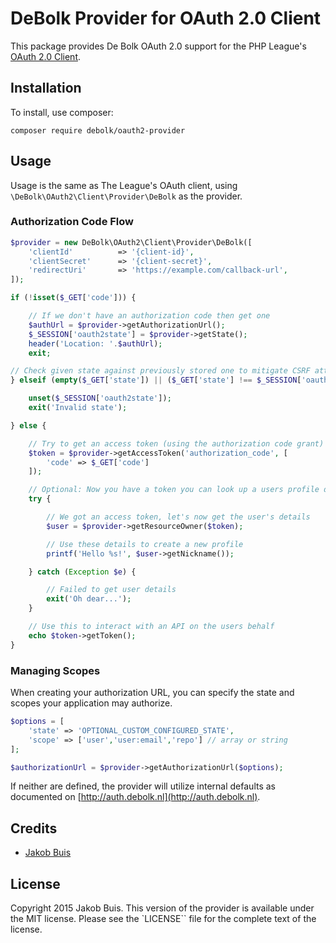 # DeBolk Provider for OAuth 2.0 Client
This package provides De Bolk OAuth 2.0 support for the PHP League's [OAuth 2.0 Client](https://debolk.com/thephpleague/oauth2-client).

## Installation

To install, use composer:

```
composer require debolk/oauth2-provider
```

## Usage

Usage is the same as The League's OAuth client, using `\DeBolk\OAuth2\Client\Provider\DeBolk` as the provider.

### Authorization Code Flow

```php
$provider = new DeBolk\OAuth2\Client\Provider\DeBolk([
    'clientId'          => '{client-id}',
    'clientSecret'      => '{client-secret}',
    'redirectUri'       => 'https://example.com/callback-url',
]);

if (!isset($_GET['code'])) {

    // If we don't have an authorization code then get one
    $authUrl = $provider->getAuthorizationUrl();
    $_SESSION['oauth2state'] = $provider->getState();
    header('Location: '.$authUrl);
    exit;

// Check given state against previously stored one to mitigate CSRF attack
} elseif (empty($_GET['state']) || ($_GET['state'] !== $_SESSION['oauth2state'])) {

    unset($_SESSION['oauth2state']);
    exit('Invalid state');

} else {

    // Try to get an access token (using the authorization code grant)
    $token = $provider->getAccessToken('authorization_code', [
        'code' => $_GET['code']
    ]);

    // Optional: Now you have a token you can look up a users profile data
    try {

        // We got an access token, let's now get the user's details
        $user = $provider->getResourceOwner($token);

        // Use these details to create a new profile
        printf('Hello %s!', $user->getNickname());

    } catch (Exception $e) {

        // Failed to get user details
        exit('Oh dear...');
    }

    // Use this to interact with an API on the users behalf
    echo $token->getToken();
}
```

### Managing Scopes

When creating your authorization URL, you can specify the state and scopes your application may authorize.

```php
$options = [
    'state' => 'OPTIONAL_CUSTOM_CONFIGURED_STATE',
    'scope' => ['user','user:email','repo'] // array or string
];

$authorizationUrl = $provider->getAuthorizationUrl($options);
```
If neither are defined, the provider will utilize internal defaults as documented on [http://auth.debolk.nl](http://auth.debolk.nl).

## Credits

- [Jakob Buis](http://www.jakobbuis.nl)

## License
Copyright 2015 Jakob Buis. This version of the provider is available under the MIT license. Please see the `LICENSE`` file for the complete text of the license.
